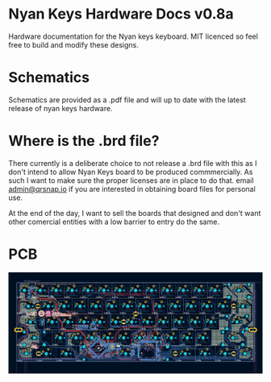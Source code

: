 # Nyan Keys Hardware Docs v0.8a
Hardware documentation for the Nyan keys keyboard. MIT licenced so feel free to build and modify these designs.

# Schematics
Schematics are provided as a .pdf file and will up to date with the latest release of nyan keys hardware.

# Where is the .brd file?
There currently is a deliberate choice to not release a .brd file with this as I don't intend to allow Nyan Keys board to be produced
commmercially. As such I want to make sure the proper licenses are in place to do that. email admin@qrsnap.io if you are interested in
obtaining board files for personal use.

At the end of the day, I want to sell the boards that designed and don't want other comercial entities with a low barrier to entry
do the same.

# PCB
<div align="center">
 <img src="pcb_images/nyan_keys_pcb_080a.png">
</div>

